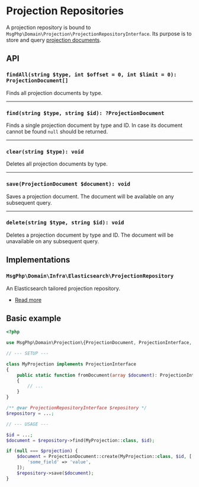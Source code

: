 # Projection Repositories

A projection repository is bound to `MsgPhp\Domain\Projection\ProjectionRepositoryInterface`. Its purpose is to store
and query [projection documents](documents.md).

## API

### `findAll(string $type, int $offset = 0, int $limit = 0): ProjectionDocument[]`

Finds all projection documents by type.

---

### `find(string $type, string $id): ?ProjectionDocument`

Finds a single projection document by type and ID. In case its document cannot be found `null` should be returned.

---

### `clear(string $type): void`

Deletes all projection documents by type.

---

### `save(ProjectionDocument $document): void`

Saves a projection document. The document will be available on any subsequent query.

---

### `delete(string $type, string $id): void`

Deletes a projection document by type and ID. The document will be unavailable on any subsequent query.

## Implementations

### `MsgPhp\Domain\Infra\Elasticsearch\ProjectionRepository`

An Elasticsearch tailored projection repository.

- [Read more](../infrastructure/elasticsearch.md#projection-repository)

## Basic example

```php
<?php

use MsgPhp\Domain\Projection\{ProjectionDocument, ProjectionInterface, ProjectionRepositoryInterface};

// --- SETUP ---

class MyProjection implements ProjectionInterface
{
    public static function fromDocument(array $document): ProjectionInterface
    {
        // ...
    }
}

/** @var ProjectionRepositoryInterface $repository */
$repository = ...;

// --- USAGE ---

$id = ...;
$document = $repository->find(MyProjection::class, $id);

if (null === $projection) {
    $document = ProjectionDocument::create(MyProjection::class, $id, [
        'some_field' => 'value',
    ]);
    $repository->save($document);
}
```
